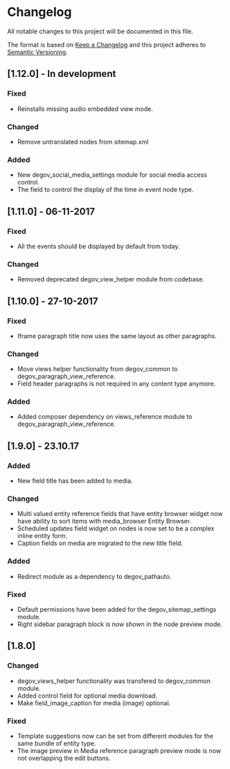 # Changelog
All notable changes to this project will be documented in this file.

The format is based on [Keep a Changelog](http://keepachangelog.com/en/1.0.0/)
and this project adheres to [Semantic Versioning](http://semver.org/spec/v2.0.0.html).

## [1.12.0] - In development
### Fixed
- Reinstalls missing audio embedded view mode.

### Changed
- Remove untranslated nodes from sitemap.xml

### Added
- New degov_social_media_settings module for social media access control.
- The field to control the display of the time in event node type.


## [1.11.0] - 06-11-2017
### Fixed
- All the events should be displayed by default from today.

### Changed
- Removed deprecated degov_view_helper module from codebase.

## [1.10.0] - 27-10-2017
### Fixed
- Iframe paragraph title now uses the same layout as other paragraphs.

### Changed
- Move views helper functionality from degov_common to degov_paragraph_view_reference.
- Field header paragraphs is not required in any content type anymore.

### Added
- Added composer dependency on views_reference module to degov_paragraph_view_reference.

## [1.9.0] - 23.10.17
### Added
- New field title has been added to media.

### Changed
- Multi valued entity reference fields that have entity browser widget now have ability to sort items
  with media_browser Entity Browser.
- Scheduled updates field widget on nodes is now set to be a complex inline entity form.
- Caption fields on media are migrated to the new title field.

### Added
- Redirect module as a dependency to degov_pathauto.

### Fixed
- Default permissions have been added for the degov_sitemap_settings module.
- Right sidebar paragraph block is now shown in the node preview mode.

## [1.8.0]
### Changed
- degov_views_helper functionality was transfered to degov_common module.
- Added control field for optional media download.
- Make field_image_caption for media (image) optional.

### Fixed
- Template suggestions now can be set from different modules for the same bundle of entity type.
- The image preview in Media reference paragraph preview mode is now not overlapping the edit buttons.

